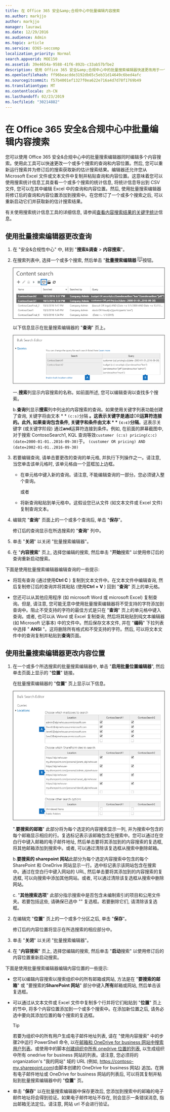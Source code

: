 ```yaml
---
title: 在 Office 365 安全&amp;合规中心中批量编辑内容搜索
ms.author: markjjo
author: markjjo
manager: laurawi
ms.date: 12/29/2016
ms.audience: Admin
ms.topic: article
ms.service: O365-seccomp
localization_priority: Normal
search.appverid: MOE150
ms.assetid: 39e4654a-9588-41f6-892b-c33ab57bfbe2
description: 使用 Office 365 安全&amp;合规中心中的批量搜索编辑器快速更改用于一个或多个内容搜索的查询和内容位置。
ms.openlocfilehash: ff96beacdde3192db65c5eb31d14649c6bed4afc
ms.sourcegitcommit: f57b4001ef1327f0ea622e716a4d7d78f1769b49
ms.translationtype: MT
ms.contentlocale: zh-CN
ms.lasthandoff: 02/23/2019
ms.locfileid: "30214882"
---
```

# <a name="bulk-edit-content-searches-in-the-office-365-security-amp-compliance-center"></a>在 Office 365 安全&amp;合规中心中批量编辑内容搜索

您可以使用 Office 365 安全&amp;合规中心中的批量搜索编辑器同时编辑多个内容搜索。使用此工具可以快速更改一个或多个搜索的查询和内容位置。然后, 您可以重新运行搜索并为修订后的搜索获取新的估计搜索结果。编辑器还允许您从 Microsoft Excel 文件或文本文件中复制并粘贴查询和内容位置。这意味着您可以使用搜索统计信息工具查看一个或多个搜索的统计信息, 将统计信息导出到 CSV 文件, 您可以在其中编辑 Excel 中的查询和内容位置。然后, 使用批量搜索编辑器将修订后的查询和内容位置添加到搜索中。在您修订了一个或多个搜索之后, 可以重新启动它们并获取新的估计搜索结果。
  
有关使用搜索统计信息工具的详细信息, 请参阅[查看内容搜索结果的关键字统计](view-keyword-statistics-for-content-search.md)信息。
  
## <a name="use-the-bulk-search-editor-to-change-queries"></a>使用批量搜索编辑器更改查询

1. 在 "安全&amp;合规性中心" 中, 转到 "**搜索&amp;调查** \> **内容搜索**"。
    
2. 在搜索列表中, 选择一个或多个搜索, 然后单击 "**批量搜索编辑器** ![批量搜索编辑器"](media/1ddb3d18-2f00-4a7b-98a6-817ca5ec7014.png)按钮。
    
    ![选择一个或多个搜索, 然后单击 "批量搜索编辑器"](media/600c9716-89a2-4451-b111-fa7cfaad2006.png)
  
    以下信息显示在批量搜索编辑器的 "**查询**" 页上。 
    
    !["批量搜索编辑器" 页将显示所选搜索的查询](media/189659af-cc78-4479-b0bc-a93decad2f6c.png)
  
    一.**搜索**列显示内容搜索的名称。如前面所述, 您可以编辑查询以查找多个搜索。 
    
    b.**查询**列显示**搜索**列中列出的内容搜索的查询。如果使用关键字列表功能创建了查询, 关键字将由文本 * * `(c:s)`分隔 **。这表示关键字是通过**OR**运算符连接的。此外, 如果查询包含条件, 关键字和条件由文本 * * `(c:c)`分隔**。这表示关键字 (或关键字阶段) 通过**and**运算符连接到条件。例如, 在前面的屏幕截图中, 对于搜索 ContosoSearch1, KQL 查询等效`customer (c:s) pricing(c:c)(date=2000-01-01..2016-09-30)`于。 `(customer OR pricing) AND (date=2002-01-01..2016-09-30)`
    
3. 若要编辑查询, 请单击要更改的查询的单元格, 并执行下列操作之一。请注意, 当您单击该单元格时, 该单元格由一个蓝框加上边框。
    
   - 在单元格中键入新的查询。请注意, 不能编辑查询的一部分。您必须键入整个查询。
    
      或者
    
    - 将新查询粘贴到单元格中。这假设您已从文件 (如文本文件或 Excel 文件) 复制查询文本。
    
4. 编辑完 "**查询**" 页面上的一个或多个查询后, 单击 "**保存**"。
    
    修订后的查询显示在所选搜索的 "**查询**" 列中。 
    
5. 单击 "**关闭**" 以关闭 "批量搜索编辑器"。 
    
6. 在 "**内容搜索**" 页上, 选择您编辑的搜索, 然后单击 "**开始**搜索" 以使用修订后的查询重新启动搜索。 
    
下面是使用批量搜索编辑器编辑查询的一些提示:
  
- 将现有查询 (通过使用**Ctrl C** ) 复制到文本文件中。在文本文件中编辑查询, 然后复制修订后的查询并将其粘贴 (使用**Ctrl + V** ) 回到 "**查询**" 页上的单元格。 
    
- 您还可以从其他应用程序 (如 microsoft Word 或 microsoft Excel) 复制查询。但是, 请注意, 您可能无意中使用批量搜索编辑器将不受支持的字符添加到查询中。阻止不受支持的字符的最佳方式是只在 "**查询**" 页上的单元格中键入查询。或者, 也可以从 Word 或 Excel 复制查询, 然后将其粘贴到纯文本编辑器 (如 Microsoft 记事本) 中的文件中。然后保存文本文件, 并在 "**编码**" 下拉列表中选择 " **ANSI** "。这将删除所有格式和不受支持的字符。然后, 可以将文本文件中的查询复制并粘贴到**查询**页面。 
    
  
## <a name="use-the-bulk-search-editor-to-change-content-locations"></a>使用批量搜索编辑器更改内容位置

1. 在一个或多个所选搜索的批量搜索编辑器中, 单击 "**启用批量位置编辑器**", 然后单击页面上显示的 "**位置**" 链接。 
    
    在批量搜索编辑器的 "**位置**" 页上显示以下信息。 
    
    ![单击 "启用批量位置编辑器", 然后单击 "位置" 以添加或删除内容位置](media/a5a468ce-bd63-4c53-bc37-ff64cf769e59.png)
  
    ".**要搜索的邮箱**" 此部分将为每个选定的内容搜索显示一列, 并为搜索中包含的每个邮箱显示相应的行。复选标记表示该邮箱包含在搜索中。您可以通过在空白行中键入邮箱的电子邮件地址, 然后单击要将其添加到的内容搜索的复选框, 将其他邮箱添加到搜索中。或者, 可以通过清除该复选框从搜索中删除邮箱。
    
    b.**要搜索的 sharepoint 网站**此部分为每个选定内容搜索中包含的每个 SharePoint 和 OneDrive 网站显示一行。选中标记表示该网站包含在搜索中。通过在空白行中键入网站的 URL, 然后单击要将其添加到的内容搜索的复选框, 可以向搜索中添加其他网站。或者, 可以通过清除该复选框从搜索中删除网站。
    
    c. "**其他搜索选项**" 此部分指示搜索中是否包含未编制索引的项目和公用文件夹。若要包括这些, 请确保已选中 "" 复选框。若要删除它们, 请清除该复选框。
    
2. 在编辑完 "**位置**" 页上的一个或多个分区之后, 单击 "**保存**"。
    
    修订后的内容位置将显示在所选搜索的相应部分中。
    
3. 单击 "**关闭**" 以关闭 "批量搜索编辑器"。 
    
4. 在 "**内容搜索**" 页上, 选择您编辑的搜索, 然后单击 "**启动**搜索" 以使用修订后的内容位置重新启动搜索。 
    
下面是使用批量搜索编辑器编辑内容位置的一些提示:
  
- 您可以编辑内容搜索以搜索组织中的所有邮箱或网站, 方法是在 "**要搜索的邮箱**" 或 "要搜索的**SharePoint 网站**" 部分中键入**所有**邮箱或网站, 然后单击该复选框。 
    
- 可以通过从文本文件或 Excel 文件中复制多个行并将它们粘贴到 "**位置**" 页上的节中, 将多个内容位置添加到一个或多个搜索中。在添加新位置之后, 请务必选中要向其添加位置的每个搜索的复选框。 
    
    > [!TIP]
    > 若要为组织中的所有用户生成电子邮件地址列表, 请在 "使用内容搜索" 中的步骤2中运行 PowerShell 命令, 以在[邮箱和 OneDrive for business 网站中搜索用户列表](search-the-mailbox-and-onedrive-for-business-for-a-list-of-users.md#step2)。或使用中的脚本[创建组织中所有 onedrive 位置的列表](https://support.office.com/article/8e200cb2-c768-49cb-88ec-53493e8ad80a), 以生成组织中所有 onedrive for business 网站的列表。请注意, 您必须将的 organization's "我的网站" 域的 URL (例如, https://contoso-my.sharepoint.com)由脚本创建的 OneDrive for business 网站) 追加。在拥有电子邮件地址或 OneDrive for business 网站的列表后, 可以将其复制并粘贴到批量搜索编辑器中的 "**位置**" 页。 
  
- 单击 "**保存**" 以在批量搜索编辑器中保存更改后, 您添加到搜索中的邮箱的电子邮件地址将会得到验证。如果电子邮件地址不存在, 则会显示一条错误消息, 指出邮箱无法定位。请注意, 网站 url 不会进行验证。 
  

